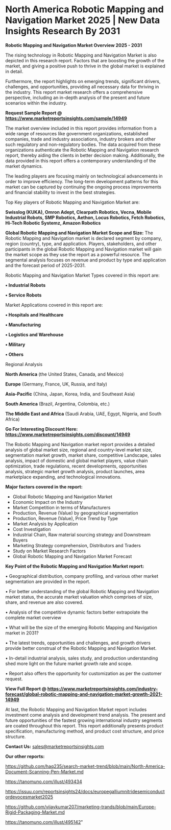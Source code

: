  # North America Robotic Mapping and Navigation Market 2025 | New Data Insights Research By 2031

<Strong> Robotic Mapping and Navigation Market Overview 2025 - 2031</strong>

The rising technology in Robotic Mapping and Navigation Market is also depicted in this research report. Factors that are boosting the growth of the market, and giving a positive push to thrive in the global market is explained in detail.

Furthermore, the report highlights on emerging trends, significant drivers, challenges, and opportunities, providing all necessary data for thriving in the industry. This report market research offers a comprehensive perspective, including an in-depth analysis of the present and future scenarios within the industry.

<strong>Request Sample Report @ <a href=https://www.marketreportsinsights.com/sample/14949>https://www.marketreportsinsights.com/sample/14949</a></strong>

The market overview included in this report provides information from a wide range of resources like government organizations, established companies, trade and industry associations, industry brokers and other such regulatory and non-regulatory bodies. The data acquired from these organizations authenticate the Robotic Mapping and Navigation research report, thereby aiding the clients in better decision making. Additionally, the data provided in this report offers a contemporary understanding of the market dynamics.

The leading players are focusing mainly on technological advancements in order to improve efficiency. The long-term development patterns for this market can be captured by continuing the ongoing process improvements and financial stability to invest in the best strategies.

Top Key players of Robotic Mapping and Navigation Market are:

<strong>Swisslog (KUKA), Omron Adept, Clearpath Robotics, Vecna, Mobile Industrial Robots, SMP Robotics, Aethon, Locus Robotics, Fetch Robotics, Hi-Tech Robotic Systemz, Amazon Robotics</strong>

<strong><b>Global Robotic Mapping and Navigation Market Scope and Size:</b></strong>
The Robotic Mapping and Navigation market is declared segment by company, region (country), type, and application. Players, stakeholders, and other participants in the global Robotic Mapping and Navigation market will gain the market scope as they use the report as a powerful resource. The segmental analysis focuses on revenue and product by type and application and the forecast period of 2025-2031.

Robotic Mapping and Navigation Market Types covered in this report are:

<strong>• Industrial Robots

• Service Robots</strong>

Market Applications covered in this report are:

<strong>• Hospitals and Healthcare

• Manufacturing

• Logistics and Warehouse

• Military

• Others</strong> 

Regional Analysis

<strong>North America</strong> (the United States, Canada, and Mexico)

<strong>Europe</strong> (Germany, France, UK, Russia, and Italy)

<strong>Asia-Pacific</strong> (China, Japan, Korea, India, and Southeast Asia)

<strong>South America</strong> (Brazil, Argentina, Colombia, etc.)

<strong>The Middle East and Africa</strong> (Saudi Arabia, UAE, Egypt, Nigeria, and South Africa)

<strong>Go For Interesting Discount Here: <a href=https://www.marketreportsinsights.com/discount/14949>https://www.marketreportsinsights.com/discount/14949</a></strong>

The Robotic Mapping and Navigation market report provides a detailed analysis of global market size, regional and country-level market size, segmentation market growth, market share, competitive Landscape, sales analysis, impact of domestic and global market players, value chain optimization, trade regulations, recent developments, opportunities analysis, strategic market growth analysis, product launches, area marketplace expanding, and technological innovations.

<strong><b>Major factors covered in the report:</b></strong>
<ul>
  <li>Global Robotic Mapping and Navigation Market </li>
  <li>Economic Impact on the Industry</li>
  <li>Market Competition in terms of Manufacturers</li>
  <li>Production, Revenue (Value) by geographical segmentation</li>
  <li>Production, Revenue (Value), Price Trend by Type</li>
  <li>Market Analysis by Application</li>
  <li>Cost Investigation</li>
  <li>Industrial Chain, Raw material sourcing strategy and Downstream Buyers</li>
  <li>Marketing Strategy comprehension, Distributors and Traders</li>
  <li>Study on Market Research Factors</li>
  <li>Global Robotic Mapping and Navigation Market Forecast</li>
</ul>

<strong><b>Key Point of the Robotic Mapping and Navigation Market report:</b></strong>

• Geographical distribution, company profiling, and various other market segmentation are provided in the report.

• For better understanding of the global Robotic Mapping and Navigation market status, the accurate market valuation which comprises of size, share, and revenue are also covered.

• Analysis of the competitive dynamic factors better extrapolate the complete market overview

• What will be the size of the emerging Robotic Mapping and Navigation market in 2031?

• The latest trends, opportunities and challenges, and growth drivers provide better construal of the Robotic Mapping and Navigation Market.

• In-detail industrial analysis, sales study, and production understanding shed more light on the future market growth rate and scope.

• Report also offers the opportunity for customization as per the customer request.

<strong><b>View Full Report @ <a href=https://www.marketreportsinsights.com/industry-forecast/global-robotic-mapping-and-navigation-market-growth-2021-14949>https://www.marketreportsinsights.com/industry-forecast/global-robotic-mapping-and-navigation-market-growth-2021-14949</a></b></strong>


At last, the Robotic Mapping and Navigation Market report includes investment come analysis and development trend analysis. The present and future opportunities of the fastest growing international industry segments are coated throughout this report. This report additionally presents product specification, manufacturing method, and product cost structure, and price structure.

<strong>Contact Us:</strong>
sales@marketreportsinsights.com

<strong>Our other reports:</strong>

<a href=https://github.com/haq235/search-market-trend/blob/main/North-America-Document-Scanning-Pen-Market.md>https://github.com/haq235/search-market-trend/blob/main/North-America-Document-Scanning-Pen-Market.md</a>

<a href=https://tanomuno.com/illust/493434>https://tanomuno.com/illust/493434</a>

<a href=https://issuu.com/reportsinsights24/docs/europegalliumnitridesemiconductordevocesmarket2025>https://issuu.com/reportsinsights24/docs/europegalliumnitridesemiconductordevocesmarket2025</a>

<a href=https://github.com/vijaykumar207/marketing-trands/blob/main/Europe-Rigid-Packaging-Market.md>https://github.com/vijaykumar207/marketing-trands/blob/main/Europe-Rigid-Packaging-Market.md</a>

<a href=https://tanomuno.com/illust/495142>https://tanomuno.com/illust/495142</a>"
